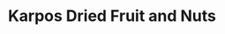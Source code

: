 ---
title: "Karpos Dried Fruit and Nuts"
url: /london/karpos-dried-fruit-and-nuts/
shop: Allgemein
---